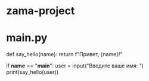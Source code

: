 # zama-project

# main.py

def say_hello(name):
    return f"Привет, {name}!"

if __name__ == "__main__":
    user = input("Введите ваше имя: ")
    print(say_hello(user))
